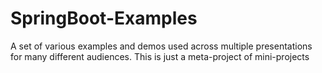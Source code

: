 # SpringBoot-Examples
A set of various examples and demos used across multiple presentations for many different audiences. This is just a meta-project of mini-projects
